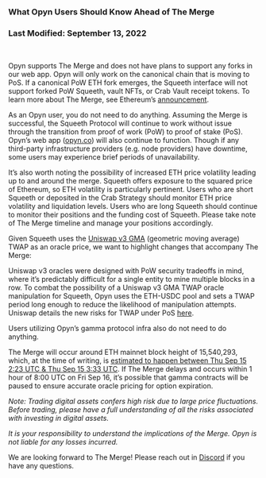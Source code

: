 ### What Opyn Users Should Know Ahead of The Merge

### Last Modified: September 13, 2022

&nbsp;
&nbsp;
&nbsp;

Opyn supports The Merge and does not have plans to support any forks in our web app. Opyn will only work on the canonical chain that is moving to PoS. If a canonical PoW ETH fork emerges, the Squeeth interface will not support forked PoW Squeeth, vault NFTs, or Crab Vault receipt tokens. To learn more about The Merge, see Ethereum’s [announcement](https://blog.ethereum.org/2022/08/24/mainnet-merge-announcement).

As an Opyn user, you do not need to do anything. Assuming the Merge is successful, the Squeeth Protocol will continue to work without issue through the transition from proof of work (PoW) to proof of stake (PoS). Opyn’s web app ([opyn.co](https://opyn.co/)) will also continue to function. Though if any third-party infrastructure providers (e.g. node providers) have downtime, some users may experience brief periods of unavailability.

It’s also worth noting the possibility of increased ETH price volatility leading up to and around the merge. Squeeth offers exposure to the squared price of Ethereum, so ETH volatility is particularly pertinent. Users who are short Squeeth or deposited in the Crab Strategy should monitor ETH price volatility and liquidation levels. Users who are long Squeeth should continue to monitor their positions and the funding cost of Squeeth. Please take note of The Merge timeline and manage your positions accordingly.

Given Squeeth uses the [Uniswap v3 GMA](https://uniswap.org/whitepaper-v3.pdf) (geometric moving average) TWAP as an oracle price, we want to highlight changes that accompany The Merge:

Uniswap v3 oracles were designed with PoW security tradeoffs in mind, where it’s predictably difficult for a single entity to mine multiple blocks in a row. To combat the possibility of a Uniswap v3 GMA TWAP oracle manipulation for Squeeth, Opyn uses the ETH-USDC pool and sets a TWAP period long enough to reduce the likelihood of manipulation attempts. Uniswap details the new risks for TWAP under PoS [here](https://uniswap.org/blog/what-to-know-pre-merge).

Users utilizing Opyn’s gamma protocol infra also do not need to do anything.

The Merge will occur around ETH mainnet block height of 15,540,293, which, at the time of writing, is [estimated to happen between Thu Sep 15 2:23 UTC & Thu Sep 15 3:33 UTC](https://bordel.wtf/). If The Merge delays and occurs within 1 hour of 8:00 UTC on Fri Sep 16, it’s possible that gamma contracts will be paused to ensure accurate oracle pricing for option expiration.

*Note: Trading digital assets confers high risk due to large price fluctuations. Before trading, please have a full understanding of all the risks associated with investing in digital assets.*

*It is your responsibility to understand the implications of the Merge. Opyn is not liable for any losses incurred.*

We are looking forward to The Merge! Please reach out in [Discord](http://discord.gg/opyn) if you have any questions.

